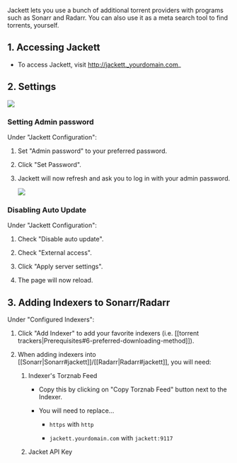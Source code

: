Jackett lets you use a bunch of additional torrent providers with programs such as Sonarr and Radarr. You can also use it as a meta search tool to find torrents, yourself. 

## 1. Accessing Jackett

 - To access Jackett, visit http://jackett._yourdomain.com_

## 2. Settings
  
   ![](https://i.imgur.com/MCbRSr9.png)


### Setting Admin password

Under "Jackett Configuration": 

1. Set "Admin password" to your preferred password.

1. Click "Set Password".

1. Jackett will now refresh and ask you to log in with your admin password.

   ![](https://i.imgur.com/hRJr1Fh.png)

### Disabling Auto Update

Under "Jackett Configuration": 

1. Check "Disable auto update".

1. Check "External access".

1. Click "Apply server settings". 

1. The page will now reload.  




## 3. Adding Indexers to Sonarr/Radarr

Under "Configured Indexers":

1. Click "Add Indexer" to add your favorite indexers (i.e. [[torrent trackers|Prerequisites#6-preferred-downloading-method]]). 

1. When adding indexers into [[Sonarr|Sonarr#jackett]]/[[Radarr|Radarr#jackett]], you will need: 

    1. Indexer's Torznab Feed 

         - Copy this by clicking on "Copy Torznab Feed" button next to the Indexer. 

         - You will need to replace...

           - `https` with `http`
           
           - `jackett.yourdomain.com` with `jackett:9117`

    1. Jacket API Key

